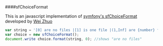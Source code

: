 ####sfChoiceFormat

This is an javascript implementation of [symfony's sfChoiceFormat](https://github.com/symfony/symfony1/blob/1.4/lib/i18n/sfChoiceFormat.class.php) developed by [Wei Zhuo](mailto:weizhuo@gmail.com)

```javascript
var string = '[0] are no files |[1] is one file |(1,Inf] are {number} files';
var choice = new sfChoiceFormat();
document.write choice.format(string, 0); //shows "are no files"
```

